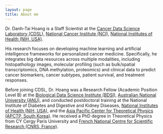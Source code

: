 ```yaml
---
layout: page
title: About me
---
```


Dr. Danh-Tai Hoang is a Staff Scientist at the [Cancer Data Science Laboratory (CDSL)](https://ccr.cancer.gov/cancer-data-science-laboratory), [National Cancer Institute (NCI)](https://www.cancer.gov/), [National Institutes of Health (NIH, USA)](https://www.nih.gov/). 

His research focuses on developing machine learning and artificial intelligence frameworks for personalized cancer medicine. Specifically, he integrates big data resources across multiple modalities, including histopathology images, molecular profiling (such as bulk/spatial transcriptomics, DNA methylation, proteomics) and clinical data to predict cancer biomarkers, cancer subtypes, patient survival, and treatment responses.

Before joining CDSL, Dr. Hoang was a Research Fellow (Academic Position Level B) at the [Biological Data Science Institute (BDSI)](https://bdsi.anu.edu.au/), [Australian National University (ANU)](https://www.anu.edu.au/), and conducted postdoctoral training at the National Institute of Diabetes and Digestive and Kidney Diseases, [National Institutes of Health (NIH, USA)](https://www.nih.gov/), and the [Asia Pacific Center for Theoretical Physics (APCTP, South Korea)](https://www.apctp.org/). He received a PhD degree in Theoretical Physics from CY Cergy Paris University and [French National Centre for Scientific Research (CNRS, France)](https://www.cnrs.fr/en/cnrs).
